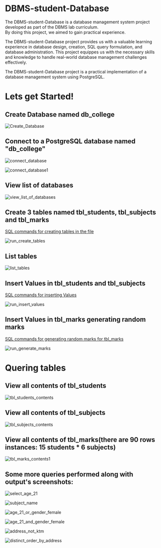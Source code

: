 
# DBMS-student-Database
The DBMS-student-Database is a database management system project developed as part of the DBMS lab curriculum.\
By doing this project, we aimed to gain practical experience.

The DBMS-student-Database project provides us with a valuable learning experience in database design, creation, SQL query formulation, and database administration. This project equippes us with the necessary skills and knowledge to handle real-world database management challenges effectively.


The DBMS-student-Database project is a practical implementation of a database management system using PostgreSQL.








# Lets get Started!
## Create Database named db_college

![Create_Database](https://github.com/aadrkdk/DBMS-student-Database/blob/main/screenshots/create_database.png)


## Connect to a PostgreSQL database named "db_college"

![connect_database](https://github.com/aadrkdk/DBMS-student-Database/blob/main/screenshots/connect_database.png)

![connect_database1](https://github.com/aadrkdk/DBMS-student-Database/blob/main/screenshots/connect_database1.png)

## View list of databases
![view_list_of_databases](https://github.com/aadrkdk/DBMS-student-Database/blob/main/screenshots/view_list_of_databases.png)

## Create 3 tables named tbl_students, tbl_subjects and tbl_marks
[SQL commands for creating tables in the file ](https://github.com/aadrkdk/DBMS-student-Database/blob/main/create_tables)

![run_create_tables](https://github.com/aadrkdk/DBMS-student-Database/blob/main/screenshots/run_create_tables.png)

## List tables
![list_tables](https://github.com/aadrkdk/DBMS-student-Database/blob/main/screenshots/list_tables.png)


## Insert Values in tbl_students and tbl_subjects
[SQL commands for inserting Values](https://github.com/aadrkdk/DBMS-student-Database/blob/main/insert_values)

![run_insert_values](https://github.com/aadrkdk/DBMS-student-Database/blob/main/screenshots/run_insert_values.png)

## Insert Values in tbl_marks generating random marks
[SQL commands for generating random marks for tbl_marks](https://github.com/aadrkdk/DBMS-student-Database/blob/main/generate_marks)

![run_generate_marks](https://github.com/aadrkdk/DBMS-student-Database/blob/main/screenshots/run_generate_marks.png)

# Quering tables
## View all contents of tbl_students
![tbl_students_contents](https://github.com/aadrkdk/DBMS-student-Database/blob/main/screenshots/tbl_students_contents.png)


## View all contents of tbl_subjects
![tbl_subjects_contents](https://github.com/aadrkdk/DBMS-student-Database/blob/main/screenshots/tbl_subjects_contents.png)

## View all contents of tbl_marks(there are 90 rows instances: 15 students * 6 subjects)
![tbl_marks_contents1](https://github.com/aadrkdk/DBMS-student-Database/blob/main/screenshots/tbl_marks_contents1.png)

## Some more queries performed along with output's screenshots:


![select_age_21](https://github.com/aadrkdk/DBMS-student-Database/blob/main/screenshots/select_age_21.png)

![subject_name](https://github.com/aadrkdk/DBMS-student-Database/blob/main/screenshots/subject_name.png)

![age_21_or_gender_female](https://github.com/aadrkdk/DBMS-student-Database/blob/main/screenshots/age_21_or_gender_female.png)

![age_21_and_gender_female](https://github.com/aadrkdk/DBMS-student-Database/blob/main/screenshots/age_21_and_gender_female.png)

![address_not_ktm](https://github.com/aadrkdk/DBMS-student-Database/blob/main/screenshots/address_not_ktm.png)

![distinct_order_by_address](https://github.com/aadrkdk/DBMS-student-Database/blob/main/screenshots/distinct_order_by_address.png)
